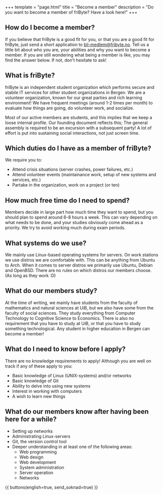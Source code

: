 +++
template = "page.html"
title = "Become a member"
description = "Do you want to become a member of friByte? Have a look here!"
+++

## How do I become a member?

If you believe that friByte is a good fit for you, or that you are a good fit for friByte, just send a short application to [bli-medlem@fribyte.no](mailto:bli-medlem@fribyte.no). Tell us a little bit about who you are, your abilities and why you want to become a member. If you are still wondering what being a member is like, you may find the answer below. If not, don't hesitate to ask!

## What is friByte?

friByte is an independent student organization which performs secure and stabile IT services for other student organizations in Bergen. We are a volunteer organization, known for our great parties and rich learning environment! We have frequent meetings (around 1-2 times per month) to evaluate how things are going, do volunteer work, and socialize.

Most of our active members are students, and this implies that we keep a loose internal profile. Our founding document reflects this; The general assembly is required to be an excursion with a subsequent party! A lot of effort is put into sustaining social interactions, not just screen time.

## Which duties do I have as a member of friByte?

We require you to:
- Attend crisis situations (server crashes, power failures, etc.)
- Attend volunteer events (maintainance work, setup of new systems and services, etc.)
- Partake in the organization, work on a project (or ten)

## How much free time do I need to spend?

Members decide in large part how much time they want to spend, but you should plan to spend around 6-8 hours a week. This can vary depending on what needs to be done, and your studies obviously come ahead as a priority. We try to avoid working much during exam periods.

## What systems do we use?

We mainly use Linux-based operating systems for servers. On work stations we use distros we are comfortable with. This can be anything from Ubuntu to Arch. When it comes to server distros we primarily use Ubuntu, Debian and OpenBSD. There are no rules on which distros our members choose. (As long as they work :D)


## What do our members study?

At the time of writing, we mainly have students from the faculty of mathematics and natural sciences at UiB, but we also have some from the faculty of social sciences. They study everything from Computer Technology to Cognitive Science to Economics. There is also no requirement that you have to study at UiB, or that you have to study something technological. Any student in higher education in Bergen can become a member!

## What do I need to know before I apply?

There are no knowledge requirements to apply! Although you are well on track if any of these apply to you:

- Basic knowledge of Linux (UNIX-systems) and/or networks
- Basic knowledge of Git
- Ability to delve into using new systems
- Interest in working with computers
- A wish to learn new things

## What do our members know after having been here for a while?

- Setting up networks
- Administrating Linux-servers
- Git, the version control tool
- Deeper understanding in at least one of the following areas:
  - Web programming
  - Web design
  - Web development
  - System administration
  - Server operation
  - Networks

{{ buttons(english=true, send_soknad=true) }}
